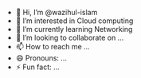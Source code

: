 - 👋 Hi, I’m @wazihul-islam
- 👀 I’m interested in Cloud computing
- 🌱 I’m currently learning Networking
- 💞️ I’m looking to collaborate on ...
- 📫 How to reach me ...
- 😄 Pronouns: ...
- ⚡ Fun fact: ...

<!---
wazihul-islam/wazihul-islam is a ✨ special ✨ repository because its `README.md` (this file) appears on your GitHub profile.
You can click the Preview link to take a look at your changes.
--->
